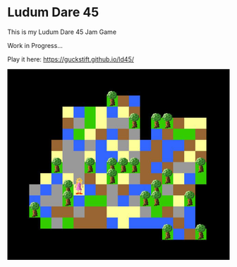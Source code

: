 # Ludum Dare 45

This is my Ludum Dare 45 Jam Game

Work in Progress...

Play it here:
https://guckstift.github.io/ld45/

![Work in Progress](doc/wip2.jpg)

